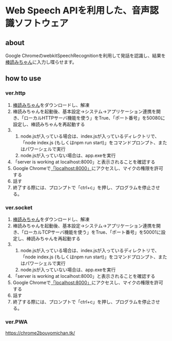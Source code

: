 # Web Speech APIを利用した、音声認識ソフトウェア

## about
Google ChromeのwebkitSpeechRecognitionを利用して発話を認識し、結果を[棒読みちゃん](https://chi.usamimi.info/Program/Application/BouyomiChan/)に入力し喋らせます。

## how to use
### ver.http
1. [棒読みちゃん](https://chi.usamimi.info/Program/Application/BouyomiChan/)をダウンロードし、解凍
2. 棒読みちゃんを起動後、基本設定→システム→アプリケーション連携を開き、「ローカルHTTPサーバ機能を使う」をTrue、「ポート番号」を50080に設定し、棒読みちゃんを再起動する
3. 
    1. node.jsが入っている場合は、index.jsが入っているディレクトリで、「node index.js (もしくはnpm run start)」をコマンドプロンプト、またはパワーシェルで実行
    2. node.jsが入っていない場合は、app.exeを実行
4. 「server is working at localhost:8000」と表示されることを確認する
5. Google Chromeで[「localhost:8000」](http://localhost:8000)にアクセスし、マイクの権限を許可する
6. 話す
7. 終了する際には、プロンプトで「ctrl+c」を押し、プログラムを停止させる。

### ver.socket
1. [棒読みちゃん](https://chi.usamimi.info/Program/Application/BouyomiChan/)をダウンロードし、解凍
2. 棒読みちゃんを起動後、基本設定→システム→アプリケーション連携を開き、「ローカルTCPサーバ機能を使う」をTrue、「ポート番号」を50001に設定し、棒読みちゃんを再起動する
3. 
    1. node.jsが入っている場合は、index.jsが入っているディレクトリで、「node index.js (もしくはnpm run start)」をコマンドプロンプト、またはパワーシェルで実行
    2. node.jsが入っていない場合は、app.exeを実行
4. 「server is working at localhost:8000」と表示されることを確認する
5. Google Chromeで[「localhost:8000」](http://localhost:8000)にアクセスし、マイクの権限を許可する
6. 話す
7. 終了する際には、プロンプトで「ctrl+c」を押し、プログラムを停止させる。

### ver.PWA
https://chrome2bouyomichan.tk/

